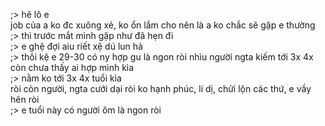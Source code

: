 ;> hê lô e<br>
job của a ko đc xuông xẻ, ko ổn lắm cho nên là a ko chắc sẽ gặp e thường<br>
;> thì trước mắt mình gặp như đã hẹn đi<br>
;> e ghệ đợi aiu riết xệ dú lun hả<br>
;> thôi kệ e 29-30 có ny hợp gu là ngon ròi nhìu người ngta kiếm tới 3x 4x còn chưa thấy ai hợp mình kìa<br>
;> nằm ko tới 3x 4x tuổi kìa<br>
ròi còn người, ngta cưới dại ròi ko hạnh phúc, li dị, chửi lộn các thứ, e vầy hên ròi<br>
;> e tuổi này có người ôm là ngon ròi
